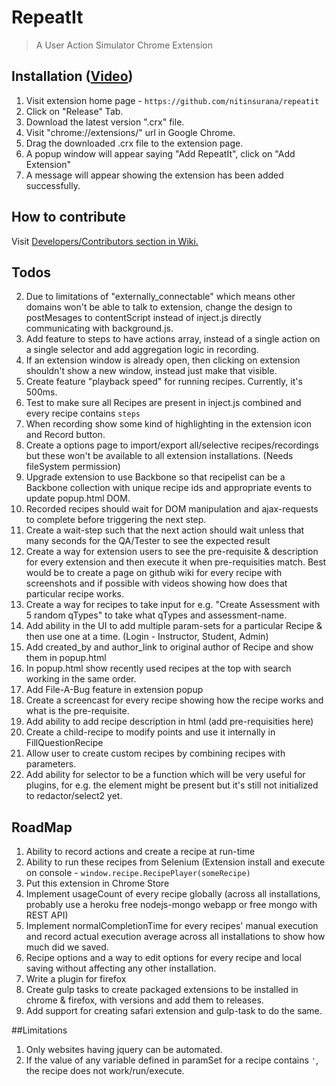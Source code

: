 # RepeatIt
> A User Action Simulator Chrome Extension



## Installation ([Video](https://youtu.be/GqB_R2ODFH0))

1. Visit extension home page - `https://github.com/nitinsurana/repeatit`
2. Click on "Release" Tab.
3. Download the latest version ".crx" file.
4. Visit "chrome://extensions/" url in Google Chrome.
5. Drag the downloaded .crx file to the extension page.
6. A popup window will appear saying "Add RepeatIt", click on "Add Extension"
7. A message will appear showing the extension has been added successfully.



## How to contribute
Visit [Developers/Contributors section in Wiki.](https://github.com/nitinsurana/repeatit/wiki#developerscontributors-)



## Todos

2. Due to limitations of "externally_connectable" which means other domains won't be able to talk to extension, change the design to postMesages to contentScript instead of inject.js directly communicating with background.js.
3. Add feature to steps to have actions array, instead of a single action on a single selector and add aggregation logic in recording.
4. If an extension window is already open, then clicking on extension shouldn't show a new window, instead just make that visible.
5. Create feature "playback speed" for running recipes. Currently, it's 500ms.
6. Test to make sure all Recipes are present in inject.js combined and every recipe contains `steps`
8. When recording show some kind of highlighting in the extension icon and Record button.
9. Create a options page to import/export all/selective recipes/recordings but these won't be available to all extension installations. (Needs fileSystem permission)
10. Upgrade extension to use Backbone so that recipelist can be a Backbone collection with unique recipe ids and appropriate events to update popup.html DOM.
11. Recorded recipes should wait for DOM manipulation and ajax-requests to complete before triggering the next step.
12. Create a wait-step such that the next action should wait unless that many seconds for the QA/Tester to see the expected result
13. Create a way for extension users to see the pre-requisite & description for every extension and then execute it when pre-requisities match. Best would be to create a page on github wiki 
for every recipe with screenshots and if possible with videos showing how does that particular recipe works.
14. Create a way for recipes to take input for e.g. "Create Assessment with 5 random qTypes" to take what qTypes and assessment-name. 
17. Add ability in the UI to add multiple param-sets for a particular Recipe & then use one at a time. (Login - Instructor, Student, Admin)
18. Add created_by and author_link to original author of Recipe and show them in popup.html
19. In popup.html show recently used recipes at the top with search working in the same order.
21. Add File-A-Bug feature in extension popup
23. Create a screencast for every recipe showing how the recipe works and what is the pre-requisite.
24. Add ability to add recipe description in html (add pre-requisities here)
26. Create a child-recipe to modify points and use it internally in FillQuestionRecipe
27. Allow user to create custom recipes by combining recipes with parameters.
31. Add ability for selector to be a function which will be very useful for plugins, for e.g. the element might be present but it's still not initialized to redactor/select2 yet.



## RoadMap

1. Ability to record actions and create a recipe at run-time
2. Ability to run these recipes from Selenium (Extension install and execute on console - `window.recipe.RecipePlayer(someRecipe)`
3. Put this extension in Chrome Store
4. Implement usageCount of every recipe globally (across all installations, probably use a heroku free nodejs-mongo webapp or free mongo with REST API)
5. Implement normalCompletionTime for every recipes' manual execution and record actual execution average across all installations to show how much did we saved.
6. Recipe options and a way to edit options for every recipe and local saving without affecting any other installation.
7. Write a plugin for firefox
8. Create gulp tasks to create packaged extensions to be installed in chrome & firefox, with versions and add them to releases.
9. Add support for creating safari extension and gulp-task to do the same. 


##Limitations

1. Only websites having jquery can be automated.
2. If the value of any variable defined in paramSet for a recipe contains `'`, the recipe does not work/run/execute. 
